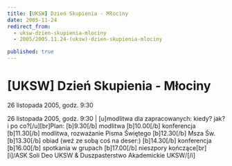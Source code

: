 ```yaml
---
title: [UKSW] Dzień Skupienia - Młociny
date: 2005-11-24
redirect_from: 
  - uksw-dzien-skupienia-mlociny
  - 2005/2005.11.24-(uksw)-dzien-skupienia-mlociny

published: true
---
```




# [UKSW] Dzień Skupienia - Młociny

<time>26 listopada 2005, godz. 9:30</time>

26 listopada 2005, godz. 9:30 | [u]modlitwa dla zapracowanych: kiedy? jak? i po co?[/u][br]Plan: [b]9.30[/b] modlitwa [b]10.00[/b] konferencja [b]11.30[/b] modlitwa, rozważanie Pisma Świętego [b]12.30[/b] Msza Św. [b]13.30[/b] obiad (weź ze sobą coś na deser:) [b]14.30[/b] konferencja [b]16.00[/b] spotkania w grupach [b]17.00[/b] nieszpory kończące[br][i]/ASK Soli Deo UKSW & Duszpasterstwo Akademickie UKSW/[/i]

<!--CONTENT FROM OLD SERVER (jos before 2013): 26 listopada 2005, godz. 9:30 | [u]modlitwa dla zapracowanych: kiedy? jak? i po co?[/u][br]Plan: [b]9.30[/b] modlitwa [b]10.00[/b] konferencja [b]11.30[/b] modlitwa, rozważanie Pisma Świętego [b]12.30[/b] Msza Św. [b]13.30[/b] obiad (weź ze sobą coś na deser:) [b]14.30[/b] konferencja [b]16.00[/b] spotkania w grupach [b]17.00[/b] nieszpory kończące[br][i]/ASK Soli Deo UKSW & Duszpasterstwo Akademickie UKSW/[/i]
-->

<!--{{json:{"created_date":"2005-11-24 13:06:13","publish_down":"0000-00-00 00:00:00","id":"271"}}}-->